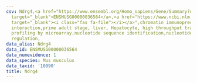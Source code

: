 ```yaml
---
csv: Ndrg4,<a href="https://www.ensembl.org/Homo_sapiens/Gene/Summary?db=core;g=ENSMUSG00000036564"
  target="_blank">ENSMUSG00000036564</a>,<a href="https://www.ncbi.nlm.nih.gov/pubmed/23834426"
  target="_blank"><i class="fas fa-file"></i></a>",chromatin immunoprecipitation assay,direct
  interaction,prime adult stage, liver, Hepatocyte, high throughput transcription
  profiling by microarray,nucleotide sequence identification,nucleotide sequence identification,transcriptional
  regulation,
data_alias: Ndrg4
data_id: ENSMUSG00000036564
data_numevidence: 1
data_species: Mus musculus
data_taxid: '10090'
title: Ndrg4
---
```

